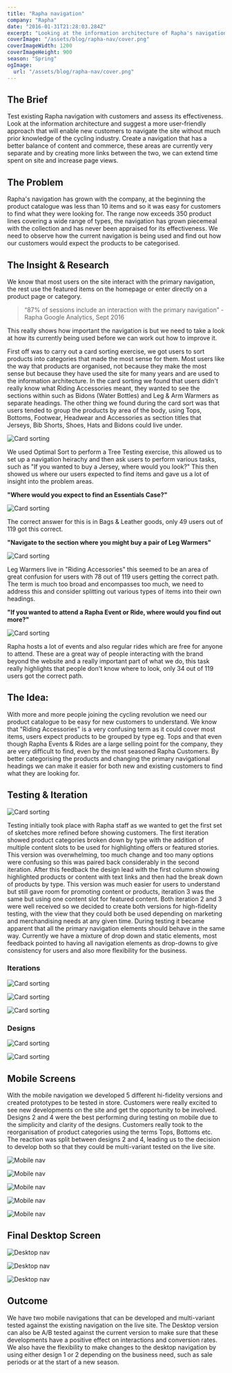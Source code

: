 ```yaml
---
title: "Rapha navigation"
company: "Rapha"
date: "2016-01-31T21:28:03.284Z"
excerpt: "Looking at the information architecture of Rapha's navigation and designing a new structure which could include content and commerce."
coverImage: "/assets/blog/rapha-nav/cover.png"
coverImageWidth: 1200
coverImageHeight: 900
season: "Spring"
ogImage:
  url: "/assets/blog/rapha-nav/cover.png"
---
```


## The Brief

Test existing Rapha navigation with customers and assess its effectiveness. Look at the information architecture and suggest a more user-friendly approach that will enable new customers to navigate the site without much prior knowledge of the cycling industry. Create a navigation that has a better balance of content and commerce, these areas are currently very separate and by creating more links between the two, we can extend time spent on site and increase page views.

## The Problem

Rapha's navigation has grown with the company, at the beginning the product catalogue was less than 10 items and so it was easy for customers to find what they were looking for. The range now exceeds 350 product lines covering a wide range of types, the navigation has grown piecemeal with the collection and has never been appraised for its effectiveness. We need to observe how the current navigation is being used and find out how our customers would expect the products to be categorised.

## The Insight & Research

We know that most users on the site interact with the primary navigation, the rest use the featured items on the homepage or enter directly on a product page or category.

> “87% of sessions include an interaction with the primary navigation” - Rapha Google Analytics, Sept 2016

This really shows how important the navigation is but we need to take a look at how its currently being used before we can work out how to improve it.

First off was to carry out a card sorting exercise, we got users to sort products into categories that made the most sense for them. Most users like the way that products are organised, not because they make the most sense but because they have used the site for many years and are used to the information architecture. In the card sorting we found that users didn't really know what Riding Accessories meant, they wanted to see the sections within such as Bidons (Water Bottles) and Leg & Arm Warmers as separate headings. The other thing we found during the card sort was that users tended to group the products by area of the body, using Tops, Bottoms, Footwear, Headwear and Accessories as section titles that Jerseys, Bib Shorts, Shoes, Hats and Bidons could live under.

![Card sorting](/assets/blog/rapha-nav/Card-Sorting.jpg|1600|900|single)

We used Optimal Sort to perform a Tree Testing exercise, this allowed us to set up a navigation heirachy and then ask users to perform various tasks, such as "If you wanted to buy a Jersey, where would you look?" This then showed us where our users expected to find items and gave us a lot of insight into the problem areas.

**"Where would you expect to find an Essentials Case?"**

![Card sorting](/assets/blog/rapha-nav/Pie-Navigation-Essentials-Case.png|1252|657|single)

The correct answer for this is in Bags & Leather goods, only 49 users out of 119 got this correct.

**"Navigate to the section where you might buy a pair of Leg Warmers"**

![Card sorting](/assets/blog/rapha-nav/Pie-Navigation-Leg-Warmers.png|1168|709|single)

Leg Warmers live in "Riding Accessories" this seemed to be an area of great confusion for users with 78 out of 119 users getting the correct path. The term is much too broad and encompasses too much, we need to address this and consider splitting out various types of items into their own headings.

**"If you wanted to attend a Rapha Event or Ride, where would you find out more?"**

![Card sorting](/assets/blog/rapha-nav/Pie-Navigation-Events.png|1188|721|single)

Rapha hosts a lot of events and also regular rides which are free for anyone to attend. These are a great way of people interacting with the brand beyond the website and a really important part of what we do, this task really highlights that people don't know where to look, only 34 out of 119 users got the correct path.

## The Idea:

With more and more people joining the cycling revolution we need our product catalogue to be easy for new customers to understand. We know that "Riding Accessories" is a very confusing term as it could cover most items, users expect products to be grouped by type eg. Tops and that even though Rapha Events & Rides are a large selling point for the company, they are very difficult to find, even by the most seasoned Rapha Customers. By better categorising the products and changing the primary navigational headings we can make it easier for both new and existing customers to find what they are looking for.

## Testing & Iteration

![Card sorting](/assets/blog/rapha-nav/Nav-Testing-Web.jpg|1590|894|single)

Testing initially took place with Rapha staff as we wanted to get the first set of sketches more refined before showing customers. The first iteration showed product categories broken down by type with the addition of multiple content slots to be used for highlighting offers or featured stories. This version was overwhelming, too much change and too many options were confusing so this was paired back considerably in the second iteration. After this feedback the design lead with the first column showing highlighted products or content with text links and then had the break down of products by type. This version was much easier for users to understand but still gave room for promoting content or products, iteration 3 was the same but using one content slot for featured content. Both iteration 2 and 3 were well received so we decided to create both versions for high-fidelity testing, with the view that they could both be used depending on marketing and merchandising needs at any given time. During testing it became apparent that all the primary navigation elements should behave in the same way. Currently we have a mixture of drop down and static elements, most feedback pointed to having all navigation elements as drop-downs to give consistency for users and also more flexibility for the business.

### Iterations

![Card sorting](/assets/blog/rapha-nav/Rapha-Nav-Desktop-03a.png|1608|2081|triple)

![Card sorting](/assets/blog/rapha-nav/Rapha-Nav-Desktop-01a.png|1608|2081|triple)

![Card sorting](/assets/blog/rapha-nav/Rapha-Nav-Desktop-02a.png|1608|2081|triple)

### Designs

![Card sorting](/assets/blog/rapha-nav/Rapha-Nav-Mobile-07a.png|1325|2526|double)

![Card sorting](/assets/blog/rapha-nav/Rapha-Nav-Mobile-05a.png|1325|2526|double)

## Mobile Screens

With the mobile navigation we developed 5 different hi-fidelity versions and created prototypes to be tested in store. Customers were really excited to see new developments on the site and get the opportunity to be involved. Designs 2 and 4 were the best performing during testing on mobile due to the simplicity and clarity of the designs. Customers really took to the reorganisation of product categories using the terms Tops, Bottoms etc. The reaction was split between designs 2 and 4, leading us to the decision to develop both so that they could be multi-variant tested on the live site.

![Mobile nav](/assets/blog/rapha-nav/nav-1.gif|375|667|hep)

![Mobile nav](/assets/blog/rapha-nav/nav-2.gif|375|667|hep)

![Mobile nav](/assets/blog/rapha-nav/nav-3.gif|375|667|hep)

![Mobile nav](/assets/blog/rapha-nav/nav-4.gif|375|667|hep)

![Mobile nav](/assets/blog/rapha-nav/nav-5.gif|375|667|hep)

## Final Desktop Screen

![Desktop nav](/assets/blog/rapha-nav/nav-desktop-1.png|1024|1400|triple)

![Desktop nav](/assets/blog/rapha-nav/nav-desktop-2.png|1024|1400|triple)

![Desktop nav](/assets/blog/rapha-nav/nav-desktop-3.png|1024|1400|triple)

## Outcome

We have two mobile navigations that can be developed and multi-variant tested against the existing navigation on the live site. The Desktop version can also be A/B tested against the current version to make sure that these developments have a positive effect on interactions and conversion rates. We also have the flexibility to make changes to the desktop navigation by using either design 1 or 2 depending on the business need, such as sale periods or at the start of a new season.
